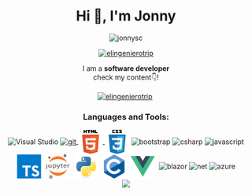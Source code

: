 <h1 align="center">Hi 👋, I'm Jonny</h1>


<p align="center"> <img src="https://komarev.com/ghpvc/?username=jonnysc&label=Profile%20views&color=0e75b6&style=flat" alt="jonnysc" /> </p>

<p align="center"> <a href="https://twitter.com/elingenierotrip" target="blank"><img src="https://img.shields.io/twitter/follow/elingenierotrip?logo=twitter&style=for-the-badge" alt="elingenierotrip" /></a> </p>

  <p align="center">I am a <strong>software developer </strong> <br /> check my content👇!</p>
<p align="center">
   
   <a href="https://www.youtube.com/@elingenierotrip" target="blank" style='margin-right:4px '>
    <img align="center" src="https://upload.wikimedia.org/wikipedia/commons/e/ef/Youtube_logo.png" alt="elingenierotrip" height="40px" width="55px" />
  </a>
 

<h3 align="center">Languages and Tools:</h3>

<p align="center">
<img align="center" src="https://www.vectorlogo.zone/logos/visualstudio_code/visualstudio_code-icon.svg" alt="Visual Studio" width="40" height="40"/> </a> <a href="https://visualstudio.microsoft.com/es/" target="_blank" rel="noreferrer"> 
<img align="center" src="https://www.vectorlogo.zone/logos/git-scm/git-scm-icon.svg" alt="git" width="40" height="40"/> </a> <a href="https://git-scm.com/" target="_blank" rel="noreferrer"> 
<img align="center" src="https://raw.githubusercontent.com/devicons/devicon/master/icons/html5/html5-original-wordmark.svg" alt="html5" width="50" height="50"/> </a> 
<img align="center" src="https://raw.githubusercontent.com/devicons/devicon/master/icons/css3/css3-original-wordmark.svg" alt="css3" width="50" height="50"/> </a> 
<img align="center" src="https://upload.wikimedia.org/wikipedia/commons/thumb/b/b2/Bootstrap_logo.svg/1280px-Bootstrap_logo.svg.png" alt="bootstrap" width="45" height="40"/> </a>
<img align="center" src="https://camo.githubusercontent.com/8d56e87edf99e89bfc457cd62462e0b7aae19e6b197b1df5c542d474d8d76f81/68747470733a2f2f646576656c6f7065722e6665646f726170726f6a6563742e6f72672f7374617469632f6c6f676f2f6373686172702e706e67" alt="csharp" width="50" height="50"/> </a>
<img align="center" src="http://3con14.biz/code/_data/js/intro/js-logo.png" alt="javascript" width="50" height="50"/> </a>
<img align="center" src="https://github.com/devicons/devicon/blob/master/icons/typescript/typescript-original.svg" title="Typescript" alt="Typescript" width="50" height="50"/>&nbsp;
<img align="center" src="https://github.com/devicons/devicon/blob/master/icons/jupyter/jupyter-original-wordmark.svg" title="Jupiter" alt="Jupiter" width="50" height="50"/>&nbsp;
<img align="center" src="https://github.com/devicons/devicon/blob/master/icons/python/python-original.svg" title="Python" alt="Python" width="50" height="50"/>&nbsp;
<img align="center" src="https://github.com/devicons/devicon/blob/master/icons/c/c-original.svg" title="C" alt="C" width="50" height="50"/>&nbsp;
<img align="center" src="https://github.com/devicons/devicon/blob/master/icons/vuejs/vuejs-original.svg" title="Vuejs" alt="Vuejs" width="50" height="50"/>&nbsp;
<img align="center" src="https://upload.wikimedia.org/wikipedia/commons/d/d0/Blazor.png" alt="blazor" width="50" height="50"/> </a>
<img align="center"  src="https://camo.githubusercontent.com/6fcbbed3cf22b607d13441413eb0f2500e9767e59fecd7d15cdb5707d30376b2/68747470733a2f2f706963732e6672656569636f6e732e696f2f75706c6f6164732f69636f6e732f706e672f31343632313937313535333735303232302d3531322e706e67" alt="net" width="60" height="60"/> </a> 
<img align="center" src="https://upload.wikimedia.org/wikipedia/commons/f/fa/Microsoft_Azure.svg" alt="azure" width="50" height="50"/> </a>


<br>
<a href="https://github.com/JonnySC/github-readme-stats">
  <img align="center" src="https://github-readme-stats.vercel.app/api/top-langs/?username=JonnySC&langs_count=15&theme=midnight-purple" />
</a>


                                                                                            
